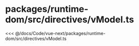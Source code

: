 # packages/runtime-dom/src/directives/vModel.ts

<<< @/docs/Code/vue-next/packages/runtime-dom/src/directives/vModel.ts
